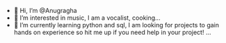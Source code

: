 - 👋 Hi, I’m @Anugragha
- 👀 I’m interested in music, I am a vocalist, cooking...
- 🌱 I’m currently learning python and sql, I am looking for projects to gain hands on experience so hit me up if you need help in your project! ...




